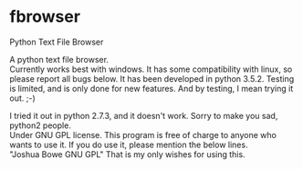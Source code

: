 # fbrowser

Python Text File Browser

A python text file browser.  
Currently works best with windows.  It has some compatibility with linux, so please report all bugs below.
It has been developed in python 3.5.2.  Testing is limited, and is only done for new features.  And by testing, I mean trying it out.  ;-)

I tried it out in python 2.7.3, and it doesn't work.  Sorry to make you sad, python2 people.  
Under GNU GPL license.  This program is free of charge to anyone who wants to use it.  If you do use it, please mention the below lines.  
"Joshua Bowe
GNU GPL"
That is my only wishes for using this.  